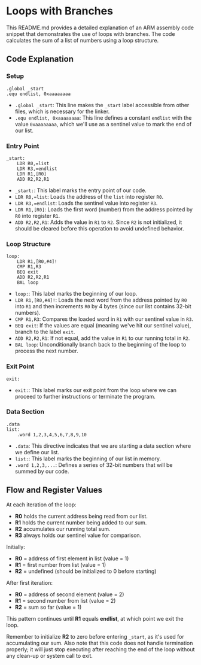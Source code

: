 # Loops with Branches

This README.md provides a detailed explanation of an ARM assembly code snippet that demonstrates the use of loops with branches. The code calculates the sum of a list of numbers using a loop structure.

## Code Explanation

### Setup
```assembly
.global _start
.equ endlist, 0xaaaaaaaa
```
- `.global _start`: This line makes the `_start` label accessible from other files, which is necessary for the linker.
- `.equ endlist, 0xaaaaaaaa`: This line defines a constant `endlist` with the value `0xaaaaaaaa`, which we'll use as a sentinel value to mark the end of our list.

### Entry Point
```assembly
_start:
	LDR R0,=list
	LDR R3,=endlist
	LDR R1,[R0]
	ADD R2,R2,R1
```
- `_start:`: This label marks the entry point of our code.
- `LDR R0,=list`: Loads the address of the `list` into register `R0`.
- `LDR R3,=endlist`: Loads the sentinel value into register `R3`.
- `LDR R1,[R0]`: Loads the first word (number) from the address pointed by `R0` into register `R1`.
- `ADD R2,R2,R1`: Adds the value in `R1` to `R2`. Since `R2` is not initialized, it should be cleared before this operation to avoid undefined behavior.

### Loop Structure
```assembly
loop:
	LDR R1,[R0,#4]!
	CMP R1,R3
	BEQ exit
	ADD R2,R2,R1
	BAL loop
```
- `loop:`: This label marks the beginning of our loop.
- `LDR R1,[R0,#4]!`: Loads the next word from the address pointed by `R0` into `R1` and then increments `R0` by 4 bytes (since our list contains 32-bit numbers).
- `CMP R1,R3`: Compares the loaded word in `R1` with our sentinel value in `R3`.
- `BEQ exit`: If the values are equal (meaning we've hit our sentinel value), branch to the label `exit`.
- `ADD R2,R2,R1`: If not equal, add the value in `R1` to our running total in `R2`.
- `BAL loop`: Unconditionally branch back to the beginning of the loop to process the next number.

### Exit Point
```assembly
exit:
```
- `exit:`: This label marks our exit point from the loop where we can proceed to further instructions or terminate the program.

### Data Section
```assembly
.data
list:
	.word 1,2,3,4,5,6,7,8,9,10
```
- `.data`: This directive indicates that we are starting a data section where we define our list.
- `list:`: This label marks the beginning of our list in memory.
- `.word 1,2,3,...`: Defines a series of 32-bit numbers that will be summed by our code.

## Flow and Register Values

At each iteration of the loop:
- **R0** holds the current address being read from our list.
- **R1** holds the current number being added to our sum.
- **R2** accumulates our running total sum.
- **R3** always holds our sentinel value for comparison.

Initially:
- **R0** = address of first element in list (value = 1)
- **R1** = first number from list (value = 1)
- **R2** = undefined (should be initialized to 0 before starting)

After first iteration:
- **R0** = address of second element (value = 2)
- **R1** = second number from list (value = 2)
- **R2** = sum so far (value = 1)

This pattern continues until **R1** equals **endlist**, at which point we exit the loop.

Remember to initialize **R2** to zero before entering `_start`, as it's used for accumulating our sum. Also note that this code does not handle termination properly; it will just stop executing after reaching the end of the loop without any clean-up or system call to exit.
